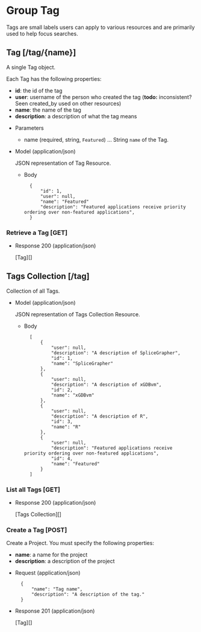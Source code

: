 # Group Tag
Tags are small labels users can apply to various resources and are primarily used to help focus searches.

## Tag [/tag/{name}]
A single Tag object.

Each Tag has the following properties:

- **id**: the id of the tag
- **user**: username of the person who created the tag (**todo:** inconsistent? Seen created_by used on other resources)
- **name**: the name of the tag
- **description**: a description of what the tag means

+ Parameters
    + name (required, string, `Featured`) ... String `name` of the Tag.
    
+ Model (application/json)

    JSON representation of Tag Resource.

    + Body

            {
                "id": 1,
                "user": null,
                "name": "Featured"
                "description": "Featured applications receive priority ordering over non-featured applications",
            }

### Retrieve a Tag [GET]
+ Response 200 (application/json)

    [Tag][]          

## Tags Collection [/tag]
Collection of all Tags.

+ Model (application/json)

    JSON representation of Tags Collection Resource.

    + Body

            [
                {
                    "user": null,
                    "description": "A description of SpliceGrapher",
                    "id": 1,
                    "name": "SpliceGrapher"
                },
                {
                    "user": null,
                    "description": "A description of xGDBvm",
                    "id": 2,
                    "name": "xGDBvm"
                },
                {
                    "user": null,
                    "description": "A description of R",
                    "id": 3,
                    "name": "R"
                },
                {
                    "user": null,
                    "description": "Featured applications receive priority ordering over non-featured applications",
                    "id": 4,
                    "name": "Featured"
                }
            ]

### List all Tags [GET]
+ Response 200 (application/json)

    [Tags Collection][]

### Create a Tag [POST]
Create a Project.  You must specify the following properties:

- **name**: a name for the project
- **description**: a description of the project

+ Request (application/json)

        {
            "name": "Tag name",
            "description": "A description of the tag."
        }

+ Response 201 (application/json)

    [Tag][]
